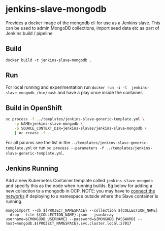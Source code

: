# jenkins-slave-mongodb
Provides a docker image of the mongodb cli for use as a Jenkins slave. This can be used to admin MongoDB collections, import seed data etc as part of Jenkins build / pipeline

## Build
`docker build -t jenkins-slave-mongodb .`

## Run
For local running and experimentation run `docker run -i -t  jenkins-slave-mongodb /bin/bash` and have a play once inside the container.

## Build in OpenShift
```bash
oc process -f ../templates/jenkins-slave-generic-template.yml \
    -p NAME=jenkins-slave-mongodb \
    -p SOURCE_CONTEXT_DIR=jenkins-slaves/jenkins-slave-mongodb \
    | oc create -f -
```
For all params see the list in the `../templates/jenkins-slave-generic-template.yml` or run `oc process --parameters -f ../templates/jenkins-slave-generic-template.yml`.

## Jenkins Running
Add a new Kubernetes Container template called `jenkins-slave-mongodb` and specify this as the node when running builds. Eg below for adding a new collection to a mongodb in OCP. NOTE: you may have to [connect the networks](https://docs.openshift.com/container-platform/latest/admin_guide/managing_networking.html#joining-project-networks) if deploying to a namespace outside where the Slave container is running.
```
mongoimport --db ${PROJECT_NAMESPACE} --collection ${COLLECTION_NAME}  --drop --file ${COLLECTION_NAME}.json --jsonArray --username=${MONGODB_USERNAME} --password=${MONGODB_PASSWORD} --host=mongodb.${PROJECT_NAMESPACE}.svc.cluster.local:27017
```
